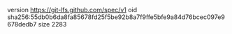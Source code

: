 version https://git-lfs.github.com/spec/v1
oid sha256:55db0b6da8fa85678fd25f5be92b8a7f9ffe5bfe9a84d76bcec097e9678dedb7
size 2283

